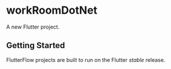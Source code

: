 # workRoomDotNet

A new Flutter project.

## Getting Started

FlutterFlow projects are built to run on the Flutter _stable_ release.
